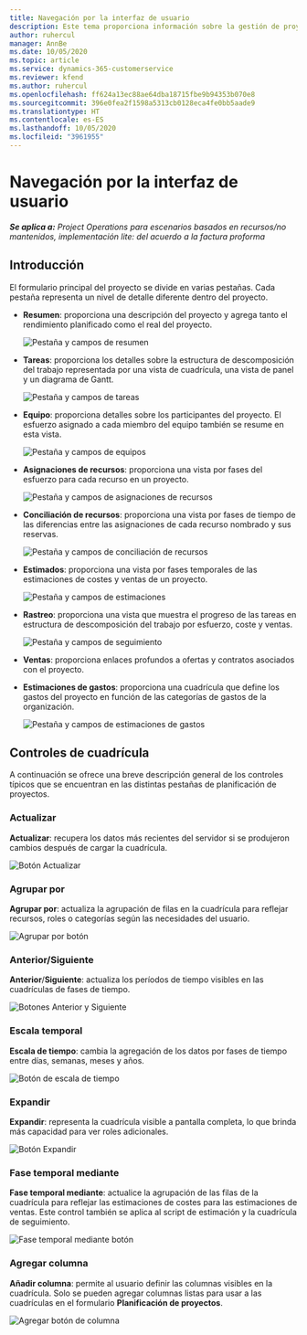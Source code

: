 ```yaml
---
title: Navegación por la interfaz de usuario
description: Este tema proporciona información sobre la gestión de proyectos en las operaciones de proyectos de Dynamics 365.
author: ruhercul
manager: AnnBe
ms.date: 10/05/2020
ms.topic: article
ms.service: dynamics-365-customerservice
ms.reviewer: kfend
ms.author: ruhercul
ms.openlocfilehash: ff624a13ec88ae64dba18715fbe9b94353b070e8
ms.sourcegitcommit: 396e0fea2f1598a5313cb0128eca4fe0bb5aade9
ms.translationtype: HT
ms.contentlocale: es-ES
ms.lasthandoff: 10/05/2020
ms.locfileid: "3961955"
---
```

# <a name="navigating-the-user-interface"></a>Navegación por la interfaz de usuario

_**Se aplica a:** Project Operations para escenarios basados en recursos/no mantenidos, implementación lite: del acuerdo a la factura proforma_

## <a name="overview"></a>Introducción

El formulario principal del proyecto se divide en varias pestañas. Cada pestaña representa un nivel de detalle diferente dentro del proyecto.

- **Resumen**: proporciona una descripción del proyecto y agrega tanto el rendimiento planificado como el real del proyecto.

    ![Pestaña y campos de resumen](media/navigation7.png)

- **Tareas**: proporciona los detalles sobre la estructura de descomposición del trabajo representada por una vista de cuadrícula, una vista de panel y un diagrama de Gantt.

    ![Pestaña y campos de tareas](media/navigation8.png)

- **Equipo**: proporciona detalles sobre los participantes del proyecto. El esfuerzo asignado a cada miembro del equipo también se resume en esta vista.

    ![Pestaña y campos de equipos](media/navigation9.png)

- **Asignaciones de recursos**: proporciona una vista por fases del esfuerzo para cada recurso en un proyecto.

    ![Pestaña y campos de asignaciones de recursos](media/navigation10.png)

- **Conciliación de recursos**: proporciona una vista por fases de tiempo de las diferencias entre las asignaciones de cada recurso nombrado y sus reservas.

    ![Pestaña y campos de conciliación de recursos](media/navigation11.png)

- **Estimados**: proporciona una vista por fases temporales de las estimaciones de costes y ventas de un proyecto.

    ![Pestaña y campos de estimaciones](media/navigation12.png)

- **Rastreo**: proporciona una vista que muestra el progreso de las tareas en estructura de descomposición del trabajo por esfuerzo, coste y ventas.

    ![Pestaña y campos de seguimiento](media/navigation13.png)

- **Ventas**: proporciona enlaces profundos a ofertas y contratos asociados con el proyecto.

- **Estimaciones de gastos**: proporciona una cuadrícula que define los gastos del proyecto en función de las categorías de gastos de la organización.

    ![Pestaña y campos de estimaciones de gastos](media/navigation14.png)

## <a name="grid-controls"></a>Controles de cuadrícula

A continuación se ofrece una breve descripción general de los controles típicos que se encuentran en las distintas pestañas de planificación de proyectos.

### <a name="refresh"></a>Actualizar

**Actualizar**: recupera los datos más recientes del servidor si se produjeron cambios después de cargar la cuadrícula.

![Botón Actualizar](media/navigation7.png)

### <a name="group-by"></a>Agrupar por

**Agrupar por**: actualiza la agrupación de filas en la cuadrícula para reflejar recursos, roles o categorías según las necesidades del usuario.

![Agrupar por botón](media/navigation6.png)

### <a name="previousnext"></a>Anterior/Siguiente

**Anterior**/**Siguiente**: actualiza los períodos de tiempo visibles en las cuadrículas de fases de tiempo.

![Botones Anterior y Siguiente](media/navigation2.png)

### <a name="timescale"></a>Escala temporal

**Escala de tiempo**: cambia la agregación de los datos por fases de tiempo entre días, semanas, meses y años.

![Botón de escala de tiempo](media/navigation3.png)

### <a name="expand"></a>Expandir

**Expandir**: representa la cuadrícula visible a pantalla completa, lo que brinda más capacidad para ver roles adicionales.

![Botón Expandir](media/navigation4.png)

### <a name="time-phase-by"></a>Fase temporal mediante

**Fase temporal mediante**: actualice la agrupación de las filas de la cuadrícula para reflejar las estimaciones de costes para las estimaciones de ventas. Este control también se aplica al script de estimación y la cuadrícula de seguimiento.

![Fase temporal mediante botón](media/navigation0.png)

### <a name="add-column"></a>Agregar columna

**Añadir columna**: permite al usuario definir las columnas visibles en la cuadrícula. Solo se pueden agregar columnas listas para usar a las cuadrículas en el formulario **Planificación de proyectos**.

![Agregar botón de columna](media/navigation5.png)
